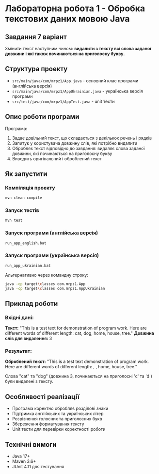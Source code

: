 # Лабораторна робота 1 - Обробка текстових даних мовою Java

## Завдання 7 варіант

Змінити текст наступним чином: **видалити з тексту всі слова заданої довжини і які також починаються на приголосну букву**.

## Структура проекту

- `src/main/java/com/mrpz1/App.java` - основний клас програми (англійська версія)
- `src/main/java/com/mrpz1/AppUkrainian.java` - українська версія програми  
- `src/test/java/com/mrpz1/AppTest.java` - unit тести

## Опис роботи програми

Програма:
1. Задає довільний текст, що складається з декількох речень і рядків
2. Запитує у користувача довжину слів, які потрібно видалити
3. Обробляє текст відповідно до завдання: видаляє слова заданої довжини, які починаються на приголосну букву
4. Виводить оригінальний і оброблений текст

## Як запустити

### Компіляція проекту
```bash
mvn clean compile
```

### Запуск тестів  
```bash
mvn test
```

### Запуск програми (англійська версія)
```bash
run_app_english.bat
```

### Запуск програми (українська версія)
```bash
run_app_ukrainian.bat
```

Альтернативно через командну строку:
```bash
java -cp target\classes com.mrpz1.App
java -cp target\classes com.mrpz1.AppUkrainian
```

## Приклад роботи

### Вхідні дані:
**Текст:** "This is a test text for demonstration of program work. Here are different words of different length: cat, dog, home, house, tree."
**Довжина слів для видалення:** 3

### Результат:
**Оброблений текст:** "This is a test text demonstration of program work. Here are different words of different length: , , home, house, tree."

Слова "cat" та "dog" (довжина 3, починаються на приголосні 'c' та 'd') були видалені з тексту.

## Особливості реалізації

- Програма коректно обробляє розділові знаки
- Підтримка англійських та українських літер
- Розрізнення голосних та приголосних букв
- Збереження форматування тексту
- Unit тести для перевірки коректності роботи

## Технічні вимоги

- Java 17+
- Maven 3.6+
- JUnit 4.11 для тестування
